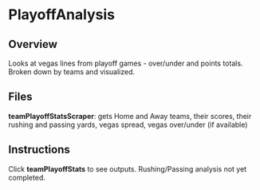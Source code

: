 # PlayoffAnalysis

## Overview
Looks at vegas lines from playoff games - over/under and points totals. Broken down by teams and visualized.

## Files
**teamPlayoffStatsScraper**: gets Home and Away teams, their scores, their rushing and passing yards, vegas spread, vegas over/under (if available)

## Instructions
Click **teamPlayoffStats** to see outputs. Rushing/Passing analysis not yet completed.
